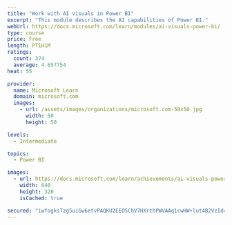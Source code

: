 ```yaml
---
title: "Work with AI visuals in Power BI"
excerpt: "This module describes the AI capabilities of Power BI."
webUrl: https://docs.microsoft.com/learn/modules/ai-visuals-power-bi/
type: course
price: Free
length: PT1H1M
ratings:
  count: 374
  average: 4.657754
heat: 55

provider:
  name: Microsoft Learn
  domain: microsoft.com
  images:
    - url: /assets/images/organizations/microsoft.com-50x50.jpg
      width: 50
      height: 50

levels:
  - Intermediate

topics:
  - Power BI

images:
  - url: https://docs.microsoft.com/learn/achievements/ai-visuals-power-bi-social.png
    width: 640
    height: 320
    isCached: true

secured: "iwfogksTzg5uiGw6etvPAQKU2EEOSChV7HXrthPWVAAq1cwHW+lut4B2VzId418BJKf2YzjJCZe8HCynvEXrTe+mrhVXCU+rgQiBaPnMW6TweC2978it6I/Q+PbCydlhuhKNGMwlYh/p2YQ1nxUwt0OzV0syZWx7EbA1OwZiyBJJBXYqtiDiunCouR4jrGP14LL3xknjkHYGAHOk04/42mokBVaimxYwHT5iFoPBlE6vTIQvQJfe0X3tqU1UC7KEZecHuwETdasd8SoPMZ5yStbiEfnqD2y3vSu4cigQAnaKfca8fb+HDADyYx6WHTDus+9UoTz064byNT3aqQ7kb/N+TTe5m3ULquroHBOKF0k0PgDuSc1xFfqw4NtjWqBqEW/Z6kiJiwKXVwY+Cpha8MoRVDtD8lazpY9WiHj4kxg=;cSQct3FvOMfHDyeKeNQOqg=="
---
```


